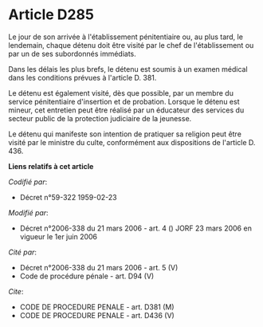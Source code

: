 # Article D285

Le jour de son arrivée à l'établissement pénitentiaire ou, au plus tard, le lendemain, chaque détenu doit être visité par le
chef de l'établissement ou par un de ses subordonnés immédiats.

Dans les délais les plus brefs, le détenu est soumis à un examen médical dans les conditions prévues à l'article D. 381.

Le détenu est également visité, dès que possible, par un membre du service pénitentiaire d'insertion et de probation. Lorsque
le détenu est mineur, cet entretien peut être réalisé par un éducateur des services du secteur public de la protection
judiciaire de la jeunesse.

Le détenu qui manifeste son intention de pratiquer sa religion peut être visité par le ministre du culte, conformément aux
dispositions de l'article D. 436.

**Liens relatifs à cet article**

_Codifié par_:

  - Décret n°59-322 1959-02-23

_Modifié par_:

  - Décret n°2006-338 du 21 mars 2006 - art. 4 () JORF 23 mars 2006 en vigueur le 1er juin 2006

_Cité par_:

  - Décret n°2006-338 du 21 mars 2006 - art. 5 (V)
  - Code de procédure pénale - art. D94 (V)

_Cite_:

  - CODE DE PROCEDURE PENALE - art. D381 (M)
  - CODE DE PROCEDURE PENALE - art. D436 (V)
